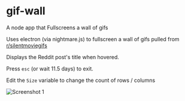 # gif-wall
A node app that Fullscreens a wall of gifs


Uses electron (via nightmare.js) to fullscreen a wall of gifs pulled from [r/silentmoviegifs](https://www.reddit.com/r/silentmoviegifs/)

Displays the Reddit post's title when hovered.

Press `esc` (or wait 11.5 days) to exit.

Edit the `Size` variable to change the count of rows / columns

![Screenshot 1](https://i.imgur.com/9YS6Chz.jpg)
